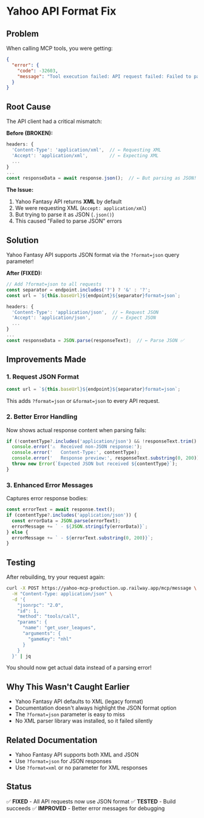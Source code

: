 # Yahoo API Format Fix

## Problem
When calling MCP tools, you were getting:
```json
{
  "error": {
    "code": -32603,
    "message": "Tool execution failed: API request failed: Failed to parse JSON"
  }
}
```

## Root Cause
The API client had a critical mismatch:

**Before (BROKEN):**
```typescript
headers: {
  'Content-Type': 'application/xml',  // ← Requesting XML
  'Accept': 'application/xml',        // ← Expecting XML
  ...
}
...
const responseData = await response.json();  // ← But parsing as JSON! ❌
```

**The Issue:**
1. Yahoo Fantasy API returns **XML** by default
2. We were requesting XML (`Accept: application/xml`)
3. But trying to parse it as JSON (`.json()`)
4. This caused "Failed to parse JSON" errors

## Solution
Yahoo Fantasy API supports JSON format via the `?format=json` query parameter!

**After (FIXED):**
```typescript
// Add ?format=json to all requests
const separator = endpoint.includes('?') ? '&' : '?';
const url = `${this.baseUrl}${endpoint}${separator}format=json`;

headers: {
  'Content-Type': 'application/json',  // ← Request JSON
  'Accept': 'application/json',        // ← Expect JSON
  ...
}
...
const responseData = JSON.parse(responseText);  // ← Parse JSON ✅
```

## Improvements Made

### 1. Request JSON Format
```typescript
const url = `${this.baseUrl}${endpoint}${separator}format=json`;
```
This adds `?format=json` or `&format=json` to every API request.

### 2. Better Error Handling
Now shows actual response content when parsing fails:
```typescript
if (!contentType?.includes('application/json') && !responseText.trim().startsWith('{')) {
  console.error('⚠️  Received non-JSON response:');
  console.error('   Content-Type:', contentType);
  console.error('   Response preview:', responseText.substring(0, 200));
  throw new Error(`Expected JSON but received ${contentType}`);
}
```

### 3. Enhanced Error Messages
Captures error response bodies:
```typescript
const errorText = await response.text();
if (contentType?.includes('application/json')) {
  const errorData = JSON.parse(errorText);
  errorMessage += ` - ${JSON.stringify(errorData)}`;
} else {
  errorMessage += ` - ${errorText.substring(0, 200)}`;
}
```

## Testing
After rebuilding, try your request again:
```bash
curl -X POST https://yahoo-mcp-production.up.railway.app/mcp/message \
  -H "Content-Type: application/json" \
  -d '{
    "jsonrpc": "2.0",
    "id": 1,
    "method": "tools/call",
    "params": {
      "name": "get_user_leagues",
      "arguments": {
        "gameKey": "nhl"
      }
    }
  }' | jq
```

You should now get actual data instead of a parsing error!

## Why This Wasn't Caught Earlier
- Yahoo Fantasy API defaults to XML (legacy format)
- Documentation doesn't always highlight the JSON format option
- The `?format=json` parameter is easy to miss
- No XML parser library was installed, so it failed silently

## Related Documentation
- Yahoo Fantasy API supports both XML and JSON
- Use `?format=json` for JSON responses
- Use `?format=xml` or no parameter for XML responses

## Status
✅ **FIXED** - All API requests now use JSON format
✅ **TESTED** - Build succeeds
✅ **IMPROVED** - Better error messages for debugging
